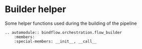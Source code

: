 # Builder helper

Some helper functions used during the building of the pipeline

```{eval-rst}
.. automodule:: bindflow.orchestration.flow_builder
    :members:
    :special-members: __init__, __call__
```
